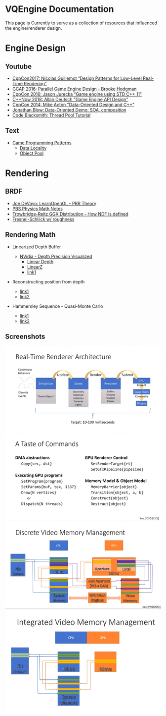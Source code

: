 # VQEngine Documentation

This page is Currently to serve as a collection of resources that influenced the engine/renderer design.

# Engine Design

## Youtube

- [CppCon2017: Nicolas Guillemot “Design Patterns for Low-Level Real-Time Rendering”](https://www.youtube.com/watch?v=mdPeXJ0eiGc)
- [GCAP 2016: Parallel Game Engine Design - Brooke Hodgman](https://www.youtube.com/watch?v=JpmK0zu4Mts)
- [CppCon 2016: Jason Jurecka “Game engine using STD C++ 11"](https://www.youtube.com/watch?v=8AjRD6mU96s)
- [C++Now 2018: Allan Deutsch "Game Engine API Design"](https://www.youtube.com/watch?v=W3ViIBnTTKA)
- [CppCon 2014: Mike Acton "Data-Oriented Design and C++"](https://www.youtube.com/watch?v=rX0ItVEVjHc)
- [Jonathan Blow: Data-Oriented Demo: SOA, composition](https://www.youtube.com/watch?v=ZHqFrNyLlpA)
- [Code Blacksmith: Thread Pool Tutorial](https://www.youtube.com/watch?v=eWTGtp3HXiw)

## Text

- [Game Programming Patterns](http://gameprogrammingpatterns.com/contents.html)
  - [Data Locality](http://gameprogrammingpatterns.com/data-locality.html)
  - [Object Pool](http://gameprogrammingpatterns.com/object-pool.html)

# Rendering

## BRDF

- [Joe DeVayo: LearnOpenGL - PBR Theory](https://learnopengl.com/#!PBR/Theory)
- [PBS Physics Math Notes](http://blog.selfshadow.com/publications/s2012-shading-course/hoffman/s2012_pbs_physics_math_notes.pdf)
- [Trowbridge-Reitz GGX Distribution - How NDF is defined](http://reedbeta.com/blog/hows-the-ndf-really-defined/)
- [Fresnel-Schliick w/ roughness](https://seblagarde.wordpress.com/2011/08/17/hello-world/)

## Rendering Math

- Linearized Depth Buffer
  - [NVidia - Depth Precision Visualized](https://developer.nvidia.com/content/depth-precision-visualized)
	- [Linear Depth](http://dev.theomader.com/linear-depth/)
	- [LinearZ](https://www.mvps.org/directx/articles/linear_z/linearz.htm)
	- [link1](http://www.humus.name/index.php?ID=255)

- Reconstructing position from depth
	- [link1](https://mynameismjp.wordpress.com/2009/03/10/reconstructing-position-from-depth/)
	- [link2](http://www.derschmale.com/2014/01/26/reconstructing-positions-from-the-depth-buffer/)

- Hammersley Sequence - Quasi-Monte Carlo
   - [link1](http://holger.dammertz.org/stuff/notes_HammersleyOnHemisphere.html )
   - [link2](https://www.scratchapixel.com/lessons/mathematics-physics-for-computer-graphics/monte-carlo-methods-in-practice/introduction-quas-monte-carlo)

## Screenshots

![](renderer-design.PNG)
![](commands.PNG)
![](mem-man-discrete.PNG)
![](mem-man-integrated.PNG)
